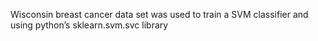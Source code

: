Wisconsin breast cancer data set was used to train a SVM classifier
and using python’s sklearn.svm.svc library
